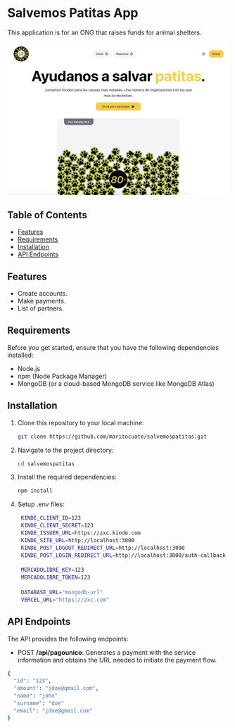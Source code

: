 # Salvemos Patitas App

This application is for an ONG that raises funds for animal shelters.

![screenshot](/public/screenshot.png?raw=true)

## Table of Contents

- [Features](#features)
- [Requirements](#requirements)
- [Installation](#installation)
- [API Endpoints](#api-endpoints)

## Features

- Create accounts.
- Make payments.
- List of partners.

## Requirements

Before you get started, ensure that you have the following dependencies installed:

- Node.js
- npm (Node Package Manager)
- MongoDB (or a cloud-based MongoDB service like MongoDB Atlas)

## Installation

1. Clone this repository to your local machine:

   ```bash
   git clone https://github.com/maritocuate/salvemospatitas.git
   ```

2. Navigate to the project directory:

   ```bash
   cd salvemospatitas
   ```

3. Install the required dependencies:

   ```bash
   npm install
   ```

4. Setup .env files:

   ```bash
    KINDE_CLIENT_ID=123
    KINDE_CLIENT_SECRET=123
    KINDE_ISSUER_URL=https://zxc.kinde.com
    KINDE_SITE_URL=http://localhost:3000
    KINDE_POST_LOGOUT_REDIRECT_URL=http://localhost:3000
    KINDE_POST_LOGIN_REDIRECT_URL=http://localhost:3000/auth-callback

    MERCADOLIBRE_KEY=123
    MERCADOLIBRE_TOKEN=123

    DATABASE_URL="mongodb-url"
    VERCEL_URL="https://zxc.com"
   ```

## API Endpoints

The API provides the following endpoints:

- POST **/api/pagounico**: Generates a payment with the service information and obtains the URL needed to initiate the payment flow.

```bash
{
  "id": "123",
  "amount": "jdoe@gmail.com",
  "name": "john"
  "surname": "doe"
  "email": "jdoe@gmail.com"
}
```

